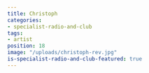```yaml
---
title: Christoph
categories:
- specialist-radio-and-club
tags:
- artist
position: 18
image: "/uploads/christoph-rev.jpg"
is-specialist-radio-and-club-featured: true
---
```


